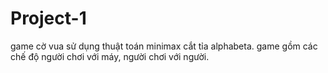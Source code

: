 # Project-1
game cờ vua sử dụng thuật toán minimax cắt tỉa alphabeta.
game gồm các chế độ người chơi với máy, người chơi với người.
